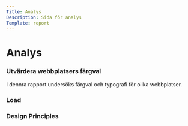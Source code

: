```yaml
---
Title: Analys
Description: Sida för analys
Template: report
---
```


<div class="kmom-box title">
<h1>Analys</h1>
</div>

<div class="kmom-box" onclick="window.location='analysis/01_colors';">
<h3>Utvärdera webbplatsers färgval</h3>
I dennra rapport undersöks färgval och typografi för olika webbplatser.
</div>

<div class="kmom-box" onclick="window.location='analysis/02_load';">
<h3>Load</h3>

</div>

<div class="kmom-box" onclick="window.location='analysis/03_design_principles';">
<h3>Design Principles</h3>

</div>
